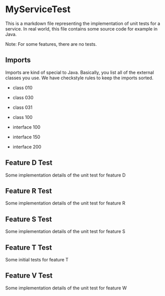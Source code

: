 MyServiceTest
=============

This is a markdown file representing
the implementation of unit tests for a service.
In real world, this file contains some source
code for example in Java.

Note: For some features, there are no tests.

Imports
-------

Imports are kind of special to Java.
Basically, you list all of the external classes
you use. We have checkstyle rules to keep the
imports sorted.

- class 010
- class 030
- class 031
- class 100

- interface 100
- interface 150
- interface 200

Feature D Test
--------------

Some implementation details of the unit test for feature D

Feature R Test
--------------

Some implementation details of the unit test for feature R

Feature S Test
--------------

Some implementation details of the unit test for feature S

Feature T Test
--------------

Some initial tests for feature T

Feature V Test
--------------

Some implementation details of the unit test for feature W
